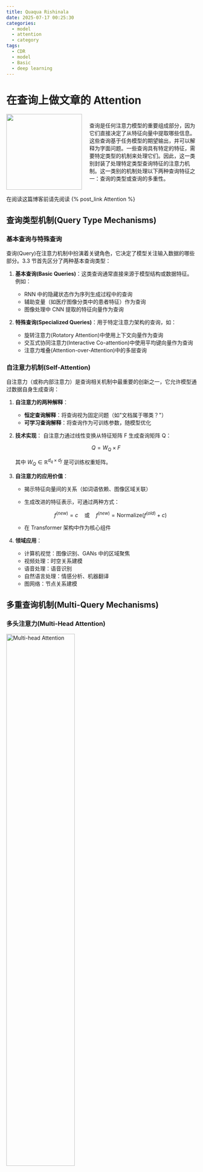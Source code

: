 ```yaml
---
title: Quaqua Rishinala
date: 2025-07-17 00:25:30
categories:
  - model
  - attention
  - category
tags:
  - CDR
  - model
  - Basic
  - deep learning
---
```


# 在查询上做文章的 Attention

<div style="display: flex; align-items: center;">
  <img src="\img\Attention\Quaqua Rishinala.png" style="width: 200px; margin-right: 20px;">
  <p>查询是任何注意力模型的重要组成部分，因为它们直接决定了从特征向量中提取哪些信息。这些查询基于任务模型的期望输出，并可以解释为字面问题。一些查询具有特定的特征，需要特定类型的机制来处理它们。因此，这一类别封装了处理特定类型查询特征的注意力机制。这一类别的机制处理以下两种查询特征之一：查询的类型或查询的多重性。</p>
</div>

在阅读这篇博客前请先阅读 {% post_link Attention %}

<!-- more -->

## 查询类型机制(Query Type Mechanisms)

### 基本查询与特殊查询

查询(Query)在注意力机制中扮演着关键角色，它决定了模型关注输入数据的哪些部分。3.3 节首先区分了两种基本查询类型：

1. **基本查询(Basic Queries)**：这类查询通常直接来源于模型结构或数据特征。例如：

   - RNN 中的隐藏状态作为序列生成过程中的查询
   - 辅助变量（如医疗图像分类中的患者特征）作为查询
   - 图像处理中 CNN 提取的特征向量作为查询

2. **特殊查询(Specialized Queries)**：用于特定注意力架构的查询，如：
   - 旋转注意力(Rotatory Attention)中使用上下文向量作为查询
   - 交互式协同注意力(Interactive Co-attention)中使用平均键向量作为查询
   - 注意力堆叠(Attention-over-Attention)中的多层查询

### 自注意力机制(Self-Attention)

自注意力（或称内部注意力）是查询相关机制中最重要的创新之一，它允许模型通过数据自身生成查询：

1. **自注意力的两种解释**：

   - **恒定查询解释**：将查询视为固定问题（如"文档属于哪类？"）
   - **可学习查询解释**：将查询作为可训练参数，随模型优化

2. **技术实现**：
   自注意力通过线性变换从特征矩阵 F 生成查询矩阵 Q：

   $$
   Q = W_Q \times F
   $$

   其中 $W_Q \in \mathbb{R}^{d_q \times d_f}$ 是可训练权重矩阵。

3. **自注意力的应用价值**：

   - 揭示特征向量间的关系（如词语依赖、图像区域关联）
   - 生成改进的特征表示，可通过两种方式：
  
     $$
     f^{(new)} = c \quad \text{或} \quad f^{(new)} = \text{Normalize}(f^{(old)} + c)
     $$

   - 在 Transformer 架构中作为核心组件

4. **领域应用**：
   - 计算机视觉：图像识别、GANs 中的区域聚焦
   - 视频处理：时空关系建模
   - 语音处理：语音识别
   - 自然语言处理：情感分析、机器翻译
   - 图网络：节点关系建模

## 多重查询机制(Multi-Query Mechanisms)

### 多头注意力(Multi-Head Attention)

<img src="/img/Attention/MultiheadAttention.png" alt="Multi-head Attention" width="60%" height="auto">

多头注意力是处理多重查询的核心技术，其关键特点包括：

1. **并行注意力头**：

   - 每个头有独立的$W_Q^{(j)}, W_K^{(j)}, W_V^{(j)}$矩阵
   - 生成不同的查询表示：$q^{(j)} = W_Q^{(j)} \times q$
   - 允许模型同时关注不同方面的信息

2. **实现细节**：

   - 每个头产生独立的上下文向量$c^{(j)}$
   - 最终输出通过线性变换合并 $c = W_O \times \text{concat}(c^{(1)},...,c^{(d)})$

3. **优势**：
   - 增强模型捕捉多样化关系的能力
   - 在 Transformer 中实现并行计算
   - 可解释性强（不同头可学习不同关注模式）

### 多跳注意力(Multi-Hop Attention)

<img src="/img/Attention/MultihopAttention.png" alt="Multi-hop Attention" width="60%" height="auto">

多跳注意力通过序列化处理逐步精炼查询和上下文：

1. **工作机制**：

   - 迭代更新查询：$q^{(s+1)} = \text{transform}(q^{(s)}, c^{(s)})$
   - 逐步积累信息：使用$[q^{(s+1)}, c^{(s)}]$作为新查询
   - 可视为信息传递的"深度"处理

2. **与多头注意力的区别**：
   | 特性 | 多头注意力 | 多跳注意力 |
   |------|-----------|-----------|
   | 处理方式 | 并行 | 串行 |
   | 计算效率 | 高 | 较低 |
   | 信息整合 | 拼接 | 迭代精炼 |
   | 典型应用 | Transformer 编码层 | Transformer 解码层 |

3. **变体实现**：
   - 使用相同权重矩阵的轻量级版本
   - 结合自注意力机制的增强版本
   - 在 LCR-Rot-hop 等模型中的应用

#### 胶囊注意力(Capsule-Based Attention)

<img src="/img/Attention/CapsuleAttention.png" alt="Capsule Attention" width="60%" height="auto">

Capsule-based attention通过将注意力机制与胶囊网络相结合，在多分类任务中展现出独特的优势，特别是在需要可解释性和细粒度分类的场景中。其模块化设计也便于扩展和调整，是注意力机制研究中的一个重要分支。

##### 基本概念与核心思想

Capsule-based attention是一种特殊的注意力机制，它通过为每个类别创建独立的"胶囊"(capsule)来处理多分类问题。每个胶囊本质上是一个独立的注意力模块，专门负责识别和提取与该类别相关的特征信息。

###### 胶囊网络基础

Capsule-based attention源自胶囊网络(Capsule Networks)的概念，由Hinton等人于2017年提出。与传统神经网络使用标量神经元不同，胶囊网络使用向量形式的"胶囊"来表示实体及其属性。这种表示方式能够更好地捕捉特征间的空间层次关系。

###### 注意力机制的结合

将注意力机制与胶囊网络结合，形成了capsule-based attention。这种机制的核心思想是：
- 每个类别对应一个独立的注意力模块(胶囊)
- 每个胶囊学习自己独特的"查询"(query)，用于从输入特征中提取相关信息
- 通过注意力权重明确显示哪些特征对分类决策最重要

##### 架构与工作流程

Capsule-based attention模型通常由三个主要组件构成：

1. **注意力模块**

    每个胶囊c的注意力模块计算过程如下：

    1. **键值生成**：将输入特征向量 $f_l$ 转换为键 $k_l$ 和值 $v_l$ ： $k_l = W_K^{(c)} f_l, \quad v_l = W_V^{(c)} f_l$
    其中$W_K^{(c)}$和$W_V^{(c)}$是类别特定的可训练权重矩阵

    2. **注意力分数计算**：使用查询向量 $q_l$ 计算注意力分数 $e_{c,l} = q_c^T k_l$

    3. **注意力权重计算**：通过softmax归一化 $a_{c,l} = \frac{\exp(e_{c,l})}{\sum_j \exp(e_{c,j})}$

    4. **上下文向量生成**：加权求和得到类别特定的上下文向量 $
    c_c = \sum_l a_{c,l} v_l$

2. **概率模块**

    上下文向量经过一个简单的分类层，输出该类别的预测概率 $p_c = \sigma(w_c^T c_c + b_c)$ ,其中 $\sigma$ 是sigmoid激活函数， $w_c$ 和 $b_c$ 是可训练参数。

3. **重构模块**

    最后将概率与上下文向量结合，生成类别表示向量 $r_c = p_c \times c_c$



##### 训练机制与损失函数

Capsule-based attention采用联合训练策略，优化两个目标：

1. **分类损失**

    使用标准的交叉熵损失函数确保分类准确性 $\mathcal{L}_{cls} = -\sum_c y_c \log p_c$ ，其中 $y_c$ 是类别 $c$ 的真实标签。

2. **重构损失**

    引入重构损失促使模型学习有意义的表示 $\mathcal{L}_{rec} = \sum_c \|r_c - \bar{f}\|^2$ ，其中$\bar{f}$是所有输入特征向量的平均值。

3. **联合训练**

    总损失函数是两者的加权和 $\mathcal{L} = \mathcal{L}\_{cls} + \lambda \mathcal{L}\_{rec}$ ，其中 $\lambda$ 是超参数，控制重构损失的重要性。

##### 技术特点与优势

1.  **多查询机制**：与传统注意力不同，capsule-based attention为每个类别学习独立的查询向量 $q_c$ ，使得模型能够并行处理多个分类任务，捕捉不同类别关注的不同特征，减少类别间的干扰。

2. **可解释性**：通过分析注意力权重a_{c,l}，可以直观理解哪些输入特征对特定类别最重要、模型做出决策的依据以及不同类别关注的特征差异

3. **鲁棒性**：重构损失项使模型学习到的表示更加鲁棒，迫使胶囊学习有意义的特征组合，减少对噪声特征的依赖，提高对抗样本的抵抗力

##### 变体与扩展

1. **动态路由capsule**

    引入动态路由机制，迭代调整胶囊间的连接强度：

    $$
    \text{for iteration } t:
    \quad b\_{i,j} \leftarrow b\_{i,j} + \hat{v}\_j^T u\_{j|i}
    \quad c\_{i,j} = \text{softmax}(b\_{i,j})
    \quad s\_j = \sum_i c\_{i,j} u\_{j|i}
    \quad v\_j = \text{squash}(s\_j)
    $$

2. **多头capsule**

每个胶囊使用多个注意力头，捕获不同方面的信息 $r_c = \text{concat}(r_c^{(1)}, ..., r_c^{(h)})$

3. **层次化capsule**

构建多级胶囊结构，从低级特征到高级语义逐步抽象：

$$
\text{低级胶囊} \rightarrow \text{中级胶囊} \rightarrow \text{高级胶囊}
$$

##### 与其他注意力机制的比较

| 特性 | Capsule-based Attention | 传统注意力 | 多头注意力 |
|------|------------------------|------------|------------|
| 查询数量 | 每个类别一个 | 通常一个 | 固定数量 |
| 参数共享 | 胶囊间不共享 | 完全共享 | 头间共享 |
| 可解释性 | 高 | 中等 | 低 |
| 计算成本 | 较高 | 低 | 中等 |
| 适用任务 | 多分类/多标签 | 通用 | 序列处理 |



## Transformer 架构中的查询机制

3.3 节特别强调了 Transformer 模型如何整合多种查询机制：

1. **关键整合**：

   - 多头自注意力并行处理
   - 层间多跳式信息传递
   - 查询-键-值分离的灵活设计

2. **变体发展**：

   - **Transformer-XL**：通过循环机制扩展上下文窗口
   - **Reformer**：通过 LSH 哈希提升计算效率
   - **Linformer**：低秩近似实现线性复杂度
   - **Synthesizer**：探索非成对注意力权重

3. **应用领域扩展**：
   - 图像描述生成（Image Captioning）
   - 医学图像分割
   - 对话系统响应生成
   - 推荐系统（如 BERT4Rec）

## 查询机制的选择与实践建议

1. **机制选择准则**：
   | 任务需求 | 推荐机制 | 优势 |
   |---------|---------|------|
   | 并行处理 | 多头注意力 | 计算效率高 |
   | 深度特征交互 | 多跳注意力 | 信息整合深入 |
   | 细粒度分类 | 胶囊注意力 | 可解释性强 |
   | 长序列处理 | Transformer-XL | 上下文扩展 |
   | 资源受限 | Linformer | 线性复杂度 |

2. **实现注意事项**：

   - 查询维度$d_q$应与键维度$d_k$匹配
   - 多头注意力的头数需平衡效果与计算成本
   - 多跳注意力的深度可能导致梯度消失
   - 胶囊注意力适合中等规模类别数

3. **新兴研究方向**：
   - 动态查询路由机制
   - 查询生成的条件控制
   - 跨模态查询对齐
   - 基于能量的查询选择

# 📚 𝒥𝑒𝒻𝑒𝓇𝑒𝓃𝒸𝑒

<a href="/paper/Brauwers和Frasincar - 2023 - A General Survey on Attention Mechanisms in Deep Learning.pdf" target="_blank">📄 Brauwers 和 Frasincar - 2023 - A General Survey on Attention Mechanisms in Deep Learning</a>

{% post_link Attention %}

